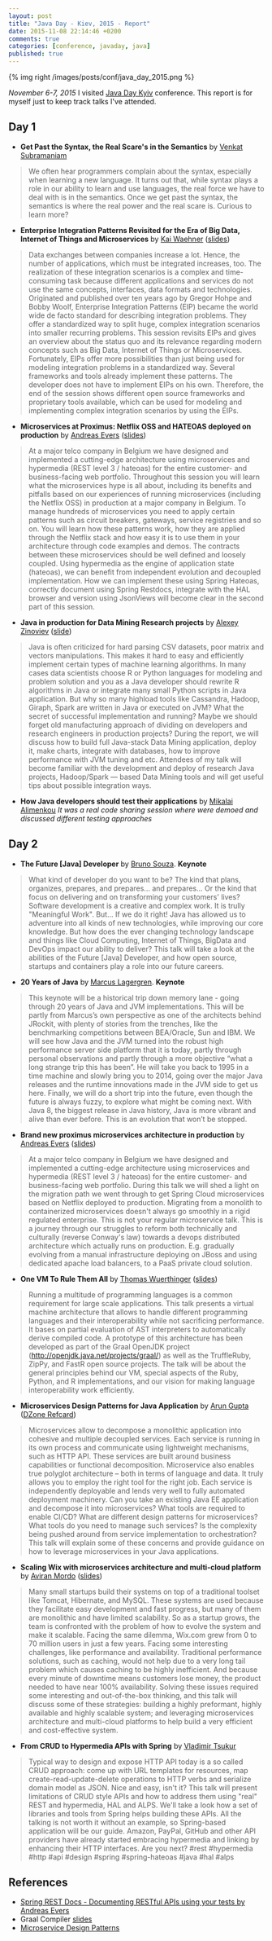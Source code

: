```yaml
---
layout: post
title: "Java Day - Kiev, 2015 - Report"
date: 2015-11-08 22:14:46 +0200
comments: true
categories: [conference, javaday, java]
published: true
---
```


{% img right /images/posts/conf/java_day_2015.png %} 

*November 6-7, 2015* I visited [Java Day Kyiv](http://javaday.org.ua/kyiv) conference. This report is for myself just to keep track talks I've attended.

## Day 1

- **Get Past the Syntax, the Real Scare's in the Semantics** by [Venkat Subramaniam](https://twitter.com/@venkat_s) 
> We often hear programmers complain about the syntax, especially when learning a new language. It turns out that, while syntax plays a role in our ability to learn and use languages, the real force we have to deal with is in the semantics. Once we get past the syntax, the semantics is where the real power and the real scare is. Curious to learn more?

- **Enterprise Integration Patterns Revisited for the Era of Big Data, Internet of Things and Microservices** by [Kai Waehner](https://twitter.com/kaiwaehner)  ([slides](http://www.slideshare.net/KaiWaehner/enterprise-integration-patterns-revisited-eip-for-the-era-of-big-data-internet-of-things-iot-and-cloud))
> Data exchanges between companies increase a lot. Hence, the number of applications, which must be integrated increases, too. The realization of these integration scenarios is a complex and time-consuming task because different applications and services do not use the same concepts, interfaces, data formats and technologies. Originated and published over ten years ago by Gregor Hohpe and Bobby Woolf, Enterprise Integration Patterns (EIP) became the world wide de facto standard for describing integration problems. They offer a standardized way to split huge, complex integration scenarios into smaller recurring problems. This session revisits EIPs and gives an overview about the status quo and its relevance regarding modern concepts such as Big Data, Internet of Things or Microservices. Fortunately, EIPs offer more possibilities than just being used for modeling integration problems in a standardized way. Several frameworks and tools already implement these patterns. The developer does not have to implement EIPs on his own. Therefore, the end of the session shows different open source frameworks and proprietary tools available, which can be used for modeling and implementing complex integration scenarios by using the EIPs.

- **Microservices at Proximus: Netflix OSS and HATEOAS deployed on production** by [Andreas Evers](https://twitter.com/andreasevers) ([slides](https://speakerdeck.com/krosan/microservices-with-netflix-oss-and-hypermedia-apis-javaday-kiev))
> At a major telco company in Belgium we have designed and implemented a cutting-edge architecture using microservices and hypermedia (REST level 3 / hateoas) for the entire customer- and business-facing web portfolio. Throughout this session you will learn what the microservices hype is all about, including its benefits and pitfalls based on our experiences of running microservices (including the Netflix OSS) in production at a major company in Belgium. To manage hundreds of microservices you need to apply certain patterns such as circuit breakers, gateways, service registries and so on. You will learn how these patterns work, how they are applied through the Netflix stack and how easy it is to use them in your architecture through code examples and demos. The contracts between these microservices should be well defined and loosely coupled. Using hypermedia as the engine of application state (hateoas), we can benefit from independent evolution and decoupled implementation. How we can implement these using Spring Hateoas, correctly document using Spring Restdocs, integrate with the HAL browser and version using JsonViews will become clear in the second part of this session.

- **Java in production for Data Mining Research projects** by [Alexey Zinoviev](https://plus.google.com/110650159101065784429/posts) ([slide](http://www.slideshare.net/zaleslaw/javadaykiev15-java-in-production-for-data-mining-research-projects))
> Java is often criticized for hard parsing CSV datasets, poor matrix and vectors manipulations. This makes it hard to easy and efficiently implement certain types of machine learning algorithms. In many cases data scientists choose R or Python languages for modeling and problem solution and you as a Java developer should rewrite R algorithms in Java or integrate many small Python scripts in Java application. But why so many highload tools like Cassandra, Hadoop, Giraph, Spark are written in Java or executed on JVM? What the secret of successful implementation and running? Maybe we should forget old manufacturing approach of dividing on developers and research engineers in production projects? During the report, we will discuss how to build full Java-stack Data Mining application, deploy it, make charts, integrate with databases, how to improve performance with JVM tuning and etc. Attendees of my talk will become familiar with the development and deploy of research Java projects, Hadoop/Spark — based Data Mining tools and will get useful tips about possible integration ways.

- **How Java developers should test their applications** by [Mikalai Alimenkou](https://twitter.com/xpinjection) *It was a real code sharing session where were demoed and discussed different testing approaches*

## Day 2

- **The Future [Java] Developer** by [Bruno Souza](https://twitter.com/brjavaman). **Keynote**
> What kind of developer do you want to be? The kind that plans, organizes, prepares, and prepares... and prepares... Or the kind that focus on delivering and on transforming your customers' lives? Software development is a creative and complex work. It is trully "Meaningful Work". But... If we do it right! Java has allowed us to adventure into all kinds of new technologies, while improving our core knowledge. But how does the ever changing technology landscape and things like Cloud Computing, Internet of Things, BigData and DevOps impact our ability to deliver? This talk will take a look at the abilities of the Future [Java] Developer, and how open source, startups and containers play a role into our future careers.

- **20 Years of Java** by [Marcus Lagergren](https://twitter.com/lagergren). **Keynote**
> This keynote will be a historical trip down memory lane - going through 20 years of Java and JVM implementations. This will be partly from Marcus’s own perspective as one of the architects behind JRockit, with plenty of stories from the trenches, like the benchmarking competitions between BEA/Oracle, Sun and IBM. We will see how Java and the JVM turned into the robust high performance server side platform that it is today, partly through personal observations and partly through a more objective “what a long strange trip this has been”. He will take you back to 1995 in a time machine and slowly bring you to 2014, going over the major Java releases and the runtime innovations made in the JVM side to get us here. Finally, we will do a short trip into the future, even though the future is always fuzzy, to explore what might be coming next. With Java 8, the biggest release in Java history, Java is more vibrant and alive than ever before. This is an evolution that won’t be stopped.

- **Brand new proximus microservices architecture in production** by [Andreas Evers](https://twitter.com/andreasevers) ([slides](https://speakerdeck.com/krosan/lessons-learned-testimonial-of-a-brand-new-microservices-architecture-in-production-javaday-kiev))
> At a major telco company in Belgium we have designed and implemented a cutting-edge architecture using microservices and hypermedia (REST level 3 / hateoas) for the entire customer- and business-facing web portfolio. During this talk we will shed a light on the migration path we went through to get Spring Cloud microservices based on Netflix deployed to production. Migrating from a monolith to containerized microservices doesn't always go smoothly in a rigid regulated enterprise. This is not your regular microservice talk. This is a journey through our struggles to reform both technically and culturally (reverse Conway's law) towards a devops distributed architecture which actually runs on production. E.g. gradually evolving from a manual infrastructure deploying on JBoss and using dedicated apache load balancers, to a PaaS private cloud solution.

- **One VM To Rule Them All** by [Thomas Wuerthinger](http://www.wuerthinger.net/) ([slides](http://www.slideshare.net/ThomasWuerthinger/jazoon2014-slides))
> Running a multitude of programming languages is a common requirement for large scale applications. This talk presents a virtual machine architecture that allows to handle different programming languages and their interoperability while not sacrificing performance. It bases on partial evaluation of AST interpreters to automatically derive compiled code. A prototype of this architecture has been developed as part of the Graal OpenJDK project (http://openjdk.java.net/projects/graal/) as well as the TruffleRuby, ZipPy, and FastR open source projects. The talk will be about the general principles behind our VM, special aspects of the Ruby, Python, and R implementations, and our vision for making language interoperability work efficiently.

- **Microservices Design Patterns for Java Application** by [Arun Gupta](https://twitter.com/arungupta) ([DZone Refcard](https://dzone.com/refcardz/getting-started-with-microservices))
> Microservices allow to decompose a monolithic application into cohesive and multiple decoupled services. Each service is running in its own process and communicate using lightweight mechanisms, such as HTTP API. These services are built around business capabilities or functional decomposition. Microservice also enables true polyglot architecture – both in terms of language and data. It truly allows you to employ the right tool for the right job. Each service is independently deployable and lends very well to fully automated deployment machinery. Can you take an existing Java EE application and decompose it into microservices? What tools are required to enable CI/CD? What are different design patterns for microservices? What tools do you need to manage such services? Is the complexity being pushed around from service implementation to orchestration? This talk will explain some of these concerns and provide guidance on how to leverage microservices in your Java applications.

- **Scaling Wix with microservices architecture and multi-cloud platform** by [Aviran Mordo](http://www.aviransplace.com/) ([slides](http://www.slideshare.net/aviranwix/scaling-wix-with-microservices-and-multi-cloud-2015))
> Many small startups build their systems on top of a traditional toolset like Tomcat, Hibernate, and MySQL. These systems are used because they facilitate easy development and fast progress, but many of them are monolithic and have limited scalability. So as a startup grows, the team is confronted with the problem of how to evolve the system and make it scalable. Facing the same dilemma, Wix.com grew from 0 to 70 million users in just a few years. Facing some interesting challenges, like performance and availability. Traditional performance solutions, such as caching, would not help due to a very long tail problem which causes caching to be highly inefficient. And because every minute of downtime means customers lose money, the product needed to have near 100% availability. Solving these issues required some interesting and out-of-the-box thinking, and this talk will discuss some of these strategies: building a highly preformant, highly available and highly scalable system; and leveraging microservices architecture and multi-cloud platforms to help build a very efficient and cost-effective system.

- **From CRUD to Hypermedia APIs with Spring** by [Vladimir Tsukur](https://twitter.com/flushdia)
> Typical way to design and expose HTTP API today is a so called CRUD approach: come up with URL templates for resources, map create-read-update-delete operations to HTTP verbs and serialize domain model as JSON. Nice and easy, isn't it? This talk will present limitations of CRUD style APIs and how to address them using "real" REST and hypermedia, HAL and ALPS. We'll take a look how a set of libraries and tools from Spring helps building these APIs. All the talking is not worth it without an example, so Spring-based application will be our guide. Amazon, PayPal, GitHub and other API providers have already started embracing hypermedia and linking by enhancing their HTTP interfaces. Are you next? #rest #hypermedia #http #api #design #spring #spring-hateoas #java #hal #alps

## References
- [Spring REST Docs - Documenting RESTful APIs using your tests by Andreas Evers](https://speakerdeck.com/krosan/spring-rest-docs-documenting-restful-apis-using-your-tests)
- Graal Compiler [slides](http://www.slideshare.net/ThomasWuerthinger/2015-cgo-graal) 
- [Microservice Design Patterns](http://blog.arungupta.me/microservice-design-patterns/)
